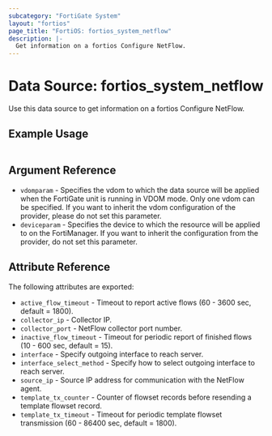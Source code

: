 ```yaml
---
subcategory: "FortiGate System"
layout: "fortios"
page_title: "FortiOS: fortios_system_netflow"
description: |-
  Get information on a fortios Configure NetFlow.
---
```


# Data Source: fortios_system_netflow
Use this data source to get information on a fortios Configure NetFlow.


## Example Usage

```hcl

```

## Argument Reference

* `vdomparam` - Specifies the vdom to which the data source will be applied when the FortiGate unit is running in VDOM mode. Only one vdom can be specified. If you want to inherit the vdom configuration of the provider, please do not set this parameter.
* `deviceparam` - Specifies the device to which the resource will be applied to on the FortiManager. If you want to inherit the configuration from the provider, do not set this parameter.

## Attribute Reference

The following attributes are exported:

* `active_flow_timeout` - Timeout to report active flows (60 - 3600 sec, default = 1800).
* `collector_ip` - Collector IP.
* `collector_port` - NetFlow collector port number.
* `inactive_flow_timeout` - Timeout for periodic report of finished flows (10 - 600 sec, default = 15).
* `interface` - Specify outgoing interface to reach server.
* `interface_select_method` - Specify how to select outgoing interface to reach server.
* `source_ip` - Source IP address for communication with the NetFlow agent.
* `template_tx_counter` - Counter of flowset records before resending a template flowset record.
* `template_tx_timeout` - Timeout for periodic template flowset transmission (60 - 86400 sec, default = 1800).
